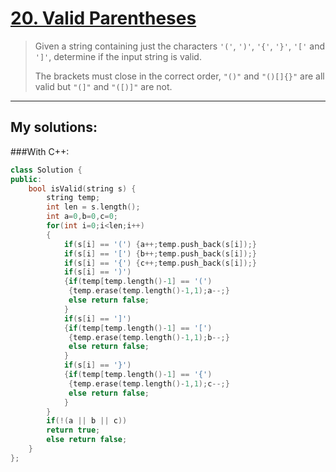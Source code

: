[20. Valid Parentheses](https://leetcode.com/problems/valid-parentheses/)
=======================
>Given a string containing just the characters `'('`, `')'`, `'{'`, `'}'`, `'['` and `']'`, determine if the input string is valid.
>
>The brackets must close in the correct order, `"()"` and `"()[]{}"` are all valid but `"(]"` and `"([)]"` are not.

----------
## My solutions:
###With C++:

```C++
class Solution {
public:
    bool isValid(string s) {
        string temp;
        int len = s.length();
        int a=0,b=0,c=0;
        for(int i=0;i<len;i++)
        {
            if(s[i] == '(') {a++;temp.push_back(s[i]);}
            if(s[i] == '[') {b++;temp.push_back(s[i]);}
            if(s[i] == '{') {c++;temp.push_back(s[i]);}
            if(s[i] == ')')
            {if(temp[temp.length()-1] == '(')
             {temp.erase(temp.length()-1,1);a--;}
             else return false;    
            }
            if(s[i] == ']')
            {if(temp[temp.length()-1] == '[')
             {temp.erase(temp.length()-1,1);b--;}
             else return false;    
            }
            if(s[i] == '}')
            {if(temp[temp.length()-1] == '{')
             {temp.erase(temp.length()-1,1);c--;}
             else return false;    
            }
        }
        if(!(a || b || c))
        return true;
        else return false;
    }
};
```

